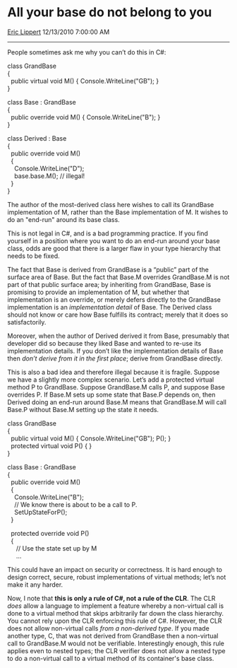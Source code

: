 # All your base do not belong to you

[Eric Lippert](https://social.msdn.microsoft.com/profile/Eric%20Lippert) 12/13/2010 7:00:00 AM

-----

People sometimes ask me why you can’t do this in C\#:

 

class GrandBase  
{  
  public virtual void M() { Console.WriteLine("GB"); }  
}  
  
class Base : GrandBase  
{  
  public override void M() { Console.WriteLine("B"); }  
}  
  
class Derived : Base  
{  
  public override void M()  
  {  
    Console.WriteLine("D");  
    base.base.M(); // illegal\!  
  }  
}

The author of the most-derived class here wishes to call its GrandBase implementation of M, rather than the Base implementation of M. It wishes to do an "end-run" around its base class.

This is not legal in C\#, and is a bad programming practice. If you find yourself in a position where you want to do an end-run around your base class, odds are good that there is a larger flaw in your type hierarchy that needs to be fixed.

The fact that Base is derived from GrandBase is a “public” part of the surface area of Base. But the fact that Base.M overrides GrandBase.M is not part of that public surface area; by inheriting from GrandBase, Base is promising to provide an implementation of M, but whether that implementation is an override, or merely defers directly to the GrandBase implementation is an *implementation detail* of Base. The Derived class should not know or care how Base fulfills its contract; merely that it does so satisfactorily.

Moreover, when the author of Derived derived it from Base, presumably that developer did so because they liked Base and wanted to re-use its implementation details. If you don’t like the implementation details of Base then *don’t derive from it in the first place*; derive from GrandBase directly.

This is also a bad idea and therefore illegal because it is fragile. Suppose we have a slightly more complex scenario. Let’s add a protected virtual method P to GrandBase. Suppose GrandBase.M calls P, and suppose Base overrides P. If Base.M sets up some state that Base.P depends on, then Derived doing an end-run around Base.M means that GrandBase.M will call Base.P without Base.M setting up the state it needs.

 

class GrandBase  
{  
  public virtual void M() { Console.WriteLine("GB"); P(); }  
  protected virtual void P() { }  
}  
  
class Base : GrandBase  
{  
  public override void M()  
  {  
    Console.WriteLine("B");  
    // We know there is about to be a call to P.  
    SetUpStateForP();  
  }  
  
  protected override void P()  
  {  
     // Use the state set up by M  
     ...

This could have an impact on security or correctness. It is hard enough to design correct, secure, robust implementations of virtual methods; let’s not make it any harder.

Now, I note that **this is only a rule of C\#, not a rule of the CLR**. The CLR *does* allow a language to implement a feature whereby a non-virtual call is done to a virtual method that skips arbitrarily far down the class hierarchy. You cannot rely upon the CLR enforcing this rule of C\#. However, the CLR does not allow non-virtual calls *from a non-derived type*. If you made another type, C, that was not derived from GrandBase then a non-virtual call to GrandBase.M would not be verifiable. Interestingly enough, this rule applies even to nested types; the CLR verifier does not allow a nested type to do a non-virtual call to a virtual method of its container's base class.

